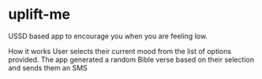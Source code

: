 # uplift-me
USSD based app to encourage you when you are feeling low.

How it works
User selects their current mood from the list of options provided.
The app generated a random Bible verse based on their selection and sends them an SMS
